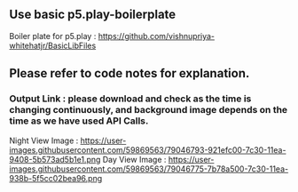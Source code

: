 
## Use basic p5.play-boilerplate
Boiler plate for p5.play : https://github.com/vishnupriya-whitehatjr/BasicLibFiles

## Please refer to code notes for explanation.

### Output Link : please download and check as the time is changing continuously, and background image depends on the time as we have used API Calls.

Night View Image : https://user-images.githubusercontent.com/59869563/79046793-921efc00-7c30-11ea-9408-5b573ad5b1e1.png
Day View Image : https://user-images.githubusercontent.com/59869563/79046775-7b78a500-7c30-11ea-938b-5f5cc02bea96.png

